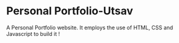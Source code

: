 
# Personal Portfolio-Utsav

A Personal Portfolio website. It employs the use of HTML, CSS and Javascript to build it !
